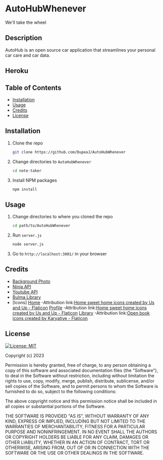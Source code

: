# AutoHubWhenever

We'll take the wheel 

## Description 
AutoHub is an open source car application that streamlines your personal car care and car data. 

## Heroku 



## Table of Contents

- [Installation](#installation)
- [Usage](#usage)
- [Credits](#credits)
- [License](#license)

## Installation 

1.  Clone the repo

    ```sh
    git clone https://github.com/DupeaJ/AutoHubWhenever 
    ```

2.  Change directories to `AutoHubWhenever`

    ```sh
    cd note-taker
    ```

3.  Install NPM packages

    ```sh
    npm install
    ```


## Usage 

1. Change directories to where you cloned the repo

    ```sh
    cd path/to/AutoHubWhenever
    ```

2. Run `server.js`

    ```sh
    node server.js
    ```

3. Go to `http://localhost:3001/` in your browser





## Credits 
- [Background Photo](https://www.freepik.com/free-photo/vivid-blurred-colorful-background_16618863.htm#query=gradient%20background&position=0&from_view=keyword&track=ais)
- [Ninja API](https://api-ninjas.com/)
- [Youtube API](https://developers.google.com/youtube/v3)
- [Bulma Library](https://bulma.io/)
- [Icons]
    [Home](https://www.flaticon.com/free-icon/home-sweet-home_6824880?term=house&page=6&position=34&origin=tag&related_id=6824880)
        -Attribution link:<a href="https://www.flaticon.com/free-icons/home-sweet-home" title="home sweet home icons">Home sweet home icons created by Us and Up - Flaticon</a> 
    [Profile](https://www.flaticon.com/free-icon/profile_4675250?term=profile&page=1&position=5&origin=search&related_id=4675250)
        -Attribution link:<a href="https://www.flaticon.com/free-icons/home-sweet-home" title="home sweet home icons">Home sweet home icons created by Us and Up - Flaticon</a>
    [Library](https://www.flaticon.com/free-icon/book_10433049?term=book&page=1&position=68&origin=search&related_id=10433049)
        -Attribution link:<a href="https://www.flaticon.com/free-icons/open-book" title="open book icons">Open book icons created by Karyative - Flaticon</a> 


## License 

[![License: MIT](https://img.shields.io/badge/License-MIT-yellow.svg)](https://opensource.org/licenses/MIT)

Copyright (c) 2023 

Permission is hereby granted, free of charge, to any person obtaining a copy of this software and associated documentation files (the "Software"), to deal in the Software without restriction, including without limitation the rights to use, copy, modify, merge, publish, distribute, sublicense, and/or sell copies of the Software, and to permit persons to whom the Software is furnished to do so, subject to the following conditions:

The above copyright notice and this permission notice shall be included in all copies or substantial portions of the Software.

THE SOFTWARE IS PROVIDED "AS IS", WITHOUT WARRANTY OF ANY KIND, EXPRESS OR IMPLIED, INCLUDING BUT NOT LIMITED TO THE WARRANTIES OF MERCHANTABILITY, FITNESS FOR A PARTICULAR PURPOSE AND NONINFRINGEMENT. IN NO EVENT SHALL THE AUTHORS OR COPYRIGHT HOLDERS BE LIABLE FOR ANY CLAIM, DAMAGES OR OTHER LIABILITY, WHETHER IN AN ACTION OF CONTRACT, TORT OR OTHERWISE, ARISING FROM, OUT OF OR IN CONNECTION WITH THE SOFTWARE OR THE USE OR OTHER DEALINGS IN THE SOFTWARE.


